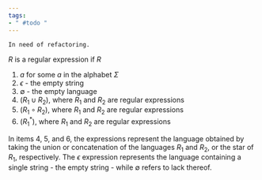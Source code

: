 ```yaml
---
tags:
- " #todo "
---
```


```ad-caution
In need of refactoring.
```

$R$ is a regular expression if $R$
1. $a$ for some $a$ in the alphabet $\Sigma$
2. $\epsilon$ - the empty string
3. $\emptyset$ - the empty language
4. $(R_{1}\cup R_{2})$, where $R_{1}$ and $R_2$ are regular expressions
5. $(R_{1}\circ R_{2})$, where $R_{1}$ and $R_2$ are regular expressions
6. $(R_1^*)$, where $R_{1}$ and $R_2$ are regular expressions <!--SR:!2023-04-13,16,290-->

In items 4, 5, and 6, the expressions represent the language obtained by taking the union or concatenation of the languages $R_{1}$ and $R_{2}$, or the star of $R_1$, respectively. The $\epsilon$ expression represents the language containing a single string - the empty string - while $\emptyset$ refers to lack thereof. <!--SR:!2023-03-10,4,270-->